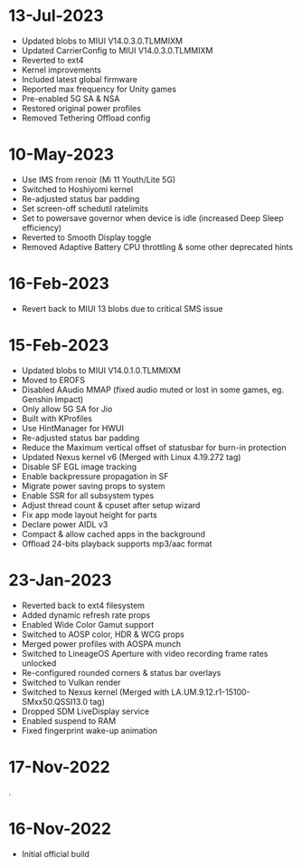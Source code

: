 # 13-Jul-2023
- Updated blobs to MIUI V14.0.3.0.TLMMIXM
- Updated CarrierConfig to MIUI V14.0.3.0.TLMMIXM
- Reverted to ext4
- Kernel improvements
- Included latest global firmware
- Reported max frequency for Unity games
- Pre-enabled 5G SA & NSA
- Restored original power profiles
- Removed Tethering Offload config

# 10-May-2023
- Use IMS from renoir (Mi 11 Youth/Lite 5G)
- Switched to Hoshiyomi kernel
- Re-adjusted status bar padding
- Set screen-off schedutil ratelimits
- Set to powersave governor when device is idle (increased Deep Sleep efficiency)
- Reverted to Smooth Display toggle
- Removed Adaptive Battery CPU throttling & some other deprecated hints

# 16-Feb-2023
- Revert back to MIUI 13 blobs due to critical SMS issue

# 15-Feb-2023
- Updated blobs to MIUI V14.0.1.0.TLMMIXM
- Moved to EROFS
- Disabled AAudio MMAP (fixed audio muted or lost in some games, eg. Genshin Impact)
- Only allow 5G SA for Jio
- Built with KProfiles
- Use HintManager for HWUI
- Re-adjusted status bar padding
- Reduce the Maximum vertical offset of statusbar for burn-in protection
- Updated Nexus kernel v6 (Merged with Linux 4.19.272 tag)
- Disable SF EGL image tracking 
- Enable backpressure propagation in SF 
- Migrate power saving props to system
- Enable SSR for all subsystem types
- Adjust thread count & cpuset after setup wizard
- Fix app mode layout height for parts
- Declare power AIDL v3
- Compact & allow cached apps in the background
- Offload 24-bits playback supports mp3/aac format

# 23-Jan-2023
- Reverted back to ext4 filesystem
- Added dynamic refresh rate props
- Enabled Wide Color Gamut support
- Switched to AOSP color, HDR & WCG props
- Merged power profiles with AOSPA munch
- Switched to LineageOS Aperture with video recording frame rates unlocked
- Re-configured rounded corners & status bar overlays
- Switched to Vulkan render
- Switched to Nexus kernel (Merged with LA.UM.9.12.r1-15100-SMxx50.QSSI13.0 tag)
- Dropped SDM LiveDisplay service
- Enabled suspend to RAM
- Fixed fingerprint wake-up animation

# 17-Nov-2022
.

# 16-Nov-2022
- Initial official build


